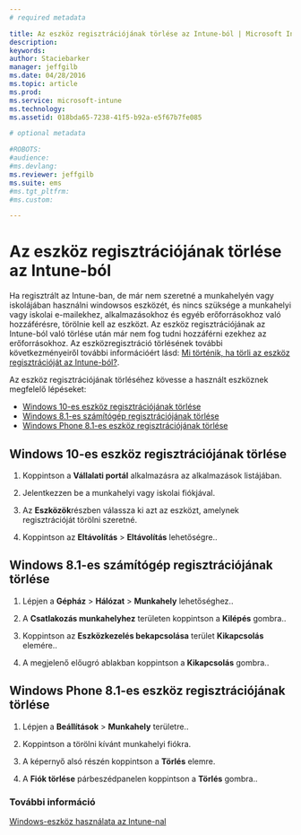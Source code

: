 ```yaml
---
# required metadata

title: Az eszköz regisztrációjának törlése az Intune-ból | Microsoft Intune
description:
keywords:
author: Staciebarker
manager: jeffgilb
ms.date: 04/28/2016
ms.topic: article
ms.prod:
ms.service: microsoft-intune
ms.technology:
ms.assetid: 018bda65-7238-41f5-b92a-e5f67b7fe085

# optional metadata

#ROBOTS:
#audience:
#ms.devlang:
ms.reviewer: jeffgilb
ms.suite: ems
#ms.tgt_pltfrm:
#ms.custom:

---
```



# Az eszköz regisztrációjának törlése az Intune-ból

Ha regisztrált az Intune-ban, de már nem szeretné a munkahelyén vagy iskolájában használni windowsos eszközét, és nincs szüksége a munkahelyi vagy iskolai e-mailekhez, alkalmazásokhoz és egyéb erőforrásokhoz való hozzáférésre, törölnie kell az eszközt.   Az eszköz regisztrációjának az Intune-ból való törlése után már nem fog tudni hozzáférni ezekhez az erőforrásokhoz. Az eszközregisztráció törlésének további következményeiről további információért lásd: [Mi történik, ha törli az eszköz regisztrációját az Intune-ból?](what-happens-if-you-unenroll-your-device-from-intune-windows.md).

Az eszköz regisztrációjának törléséhez kövesse a használt eszköznek megfelelő lépéseket:

-   [Windows 10-es eszköz regisztrációjának törlése](#unenroll-your-windows-10-device)
-   [Windows 8.1-es számítógép regisztrációjának törlése](#unenroll-your-windows-8-1-computer)
-   [Windows Phone 8.1-es eszköz regisztrációjának törlése](#unenroll-your-windows-phone-8-1-device)

## Windows 10-es eszköz regisztrációjának törlése

1.  Koppintson a **Vállalati portál** alkalmazásra az alkalmazások listájában.

2.  Jelentkezzen be a munkahelyi vagy iskolai fiókjával.

3.  Az **Eszközök**részben válassza ki azt az eszközt, amelynek regisztrációját törölni szeretné.

4.  Koppintson az **Eltávolítás** &gt; **Eltávolítás** lehetőségre..

## Windows 8.1-es számítógép regisztrációjának törlése

1.  Lépjen a **Gépház** &gt; **Hálózat** &gt; **Munkahely** lehetőséghez..

2.  A **Csatlakozás munkahelyhez** területen koppintson a **Kilépés** gombra..

3.  Koppintson az **Eszközkezelés bekapcsolása** terület **Kikapcsolás** elemére..

4.  A megjelenő előugró ablakban koppintson a **Kikapcsolás** gombra..

## Windows Phone 8.1-es eszköz regisztrációjának törlése

1.  Lépjen a **Beállítások** &gt; **Munkahely** területre..

2.  Koppintson a törölni kívánt munkahelyi fiókra.

3.  A képernyő alsó részén koppintson a **Törlés** elemre.

4.  A **Fiók törlése** párbeszédpanelen koppintson a **Törlés** gombra..

### További információ
[Windows-eszköz használata az Intune-nal](using-your-windows-device-with-intune.md)

<!--HONumber=May16_HO1-->


